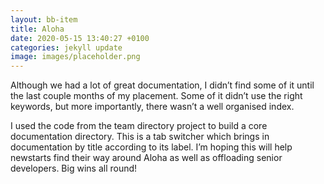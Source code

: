 ```yaml
---
layout: bb-item
title: Aloha
date: 2020-05-15 13:40:27 +0100
categories: jekyll update
image: images/placeholder.png
---
```

Although we had a lot of great documentation, I didn’t find some of it until the last couple months of my placement. Some of it didn’t use the right keywords, but more importantly, there wasn’t a well organised index.  

I used the code from the team directory project to build a core documentation directory. This is a tab switcher which brings in documentation by title according to its label. I’m hoping this will help newstarts find their way around Aloha as well as offloading senior developers. Big wins all round!
